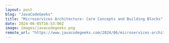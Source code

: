 ```yaml
---
layout: post
blog: "JavaCodeGeeks"
title: "Microservices Architecture: Core Concepts and Building Blocks"
date: 2024-06-05T16:53:00Z
image: images/javacodegeeks.png
remote_url: "https://www.javacodegeeks.com/2024/06/microservices-architecture-core-concepts-and-building-blocks.html"
---
```

